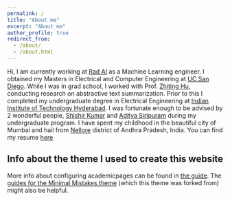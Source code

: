 ```yaml
---
permalink: /
title: "About me"
excerpt: "About me"
author_profile: true
redirect_from: 
  - /about/
  - /about.html
---
```


Hi, I am currently working at [Rad AI](https://www.radai.com) as a Machine Learning engineer. I obtained my Masters in Electrical and Computer Engineering at [UC San Diego](https://ucsd.edu/). While I was in grad school, I worked with Prof. [Zhiting Hu](http://zhiting.ucsd.edu/), conducting research on abstractive text summarization. Prior to this I completed my undergraduate degree in Electrical Engineering at [Indian Institute of Technology Hyderabad](https://www.iith.ac.in/). I was fortunate enough to be advised by 2 wonderful people, [Shishir Kumar](https://shishirk.bitbucket.io/) and [Aditya Siripuram](https://iith.ac.in/ee/staditya/) during my undergraduate program. I have spent my childhood in the beautiful city of Mumbai and hail from [Nellore](https://en.wikipedia.org/wiki/Nellore) district of Andhra Pradesh, India. 
You can find my resume [here](https://drive.google.com/file/d/16ZFd0Q5EJ9jv5SjZZKpLQYcAXad54iE2/view?usp=sharing)



Info about the theme I used to create this website
------
More info about configuring academicpages can be found in [the guide](https://academicpages.github.io/markdown/). The [guides for the Minimal Mistakes theme](https://mmistakes.github.io/minimal-mistakes/docs/configuration/) (which this theme was forked from) might also be helpful.
